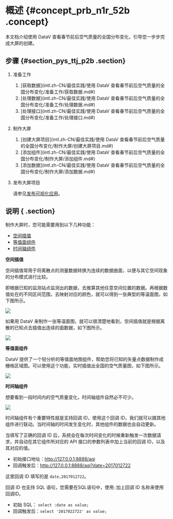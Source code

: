 # 概述 {#concept_prb_n1r_52b .concept}

本文档介绍使用 DataV 查看春节前后空气质量的全国分布变化，引导您一步步完成大屏的创建。

## 步骤 {#section_pys_ttj_p2b .section}

1.  准备工作
    1.  [获取数据](intl.zh-CN/最佳实践/使用 DataV 查看春节前后空气质量的全国分布变化/准备工作/获取数据.md#)
    2.  [处理数据](intl.zh-CN/最佳实践/使用 DataV 查看春节前后空气质量的全国分布变化/准备工作/处理数据.md#)
    3.  [处理接口](intl.zh-CN/最佳实践/使用 DataV 查看春节前后空气质量的全国分布变化/准备工作/处理接口.md#)
2.  制作大屏
    1.  [创建大屏项目](intl.zh-CN/最佳实践/使用 DataV 查看春节前后空气质量的全国分布变化/制作大屏/创建大屏项目.md#)
    2.  [添加组件](intl.zh-CN/最佳实践/使用 DataV 查看春节前后空气质量的全国分布变化/制作大屏/添加组件.md#)
    3.  [添加数据](intl.zh-CN/最佳实践/使用 DataV 查看春节前后空气质量的全国分布变化/制作大屏/添加数据.md#)
3.  发布大屏项目

    请参见[发布可视化应用](../../../../intl.zh-CN/用户指南/管理可视化应用/发布可视化应用.md#)。


## 说明 { .section}

制作大屏时，您可能需要用到以下几种功能：

-   [空间插值](#)
-   [等值面组件](#)
-   [时间轴组件](#)

**空间插值**

空间插值常用于将离散点的测量数据转换为连续的数据曲面，以便与其它空间现象的分布模式进行比较。

即根据已知的监测站点监测出的数据，去推算其他任意空间位置的数据。再根据数值处在的不同区间范围，去映射对应的颜色，就可以得到一张典型的等温面图，如下图所示。

![](http://static-aliyun-doc.oss-cn-hangzhou.aliyuncs.com/assets/img/17457/15584086199268_zh-CN.png)

如果用 DataV 来制作一张等温面图，就可以很清楚地看到，空间插值就是根据离散的已知点去插值出连续的面数据，如下图所示。

![](http://static-aliyun-doc.oss-cn-hangzhou.aliyuncs.com/assets/img/17457/15584086199269_zh-CN.png)

**等值面组件**

DataV 提供了一个轻分析的等值面地图组件，帮助您将已知的矢量点数据制作成栅格区域图。可以使用这个功能，实时插值出全国的空气质量图，如下图所示。

![](http://static-aliyun-doc.oss-cn-hangzhou.aliyuncs.com/assets/img/17649/15584086199377_zh-CN.png)

**时间轴组件**

想要看到一段时间内的空气质量变化，时间轴组件自然必不可少。

![](http://static-aliyun-doc.oss-cn-hangzhou.aliyuncs.com/assets/img/17649/15584086209378_zh-CN.png)

时间轴组件有个重要特性就是支持回调 ID，使用这个回调 ID，我们就可以跟其他组件进行联动。当时间轴的时间发生变化时，其他组件的数据也会自动更新。

当填写了正确的回调 ID 后，系统会在每次时间变化的时候重新触发一次数据请求，并自动在其它组件所对应的 API 接口的参数列表中加上当前的回调 ID，以及其对应的值。

-   初始接口地址：http://127.0.0.1:8888/aqi
-   回调触发后：http://127.0.0.1:8888/aqi?date=2017012722

这里回调 ID 填写的是 `date,2017012722`。

回调 ID 也支持 SQL 语句，您需要在SQL语句中，使用`:`加上回调 ID 名称来使用回调ID。

-   初始 SQL： `select :date as value;`
-   回调触发后：`select '2017022722' as value;`

